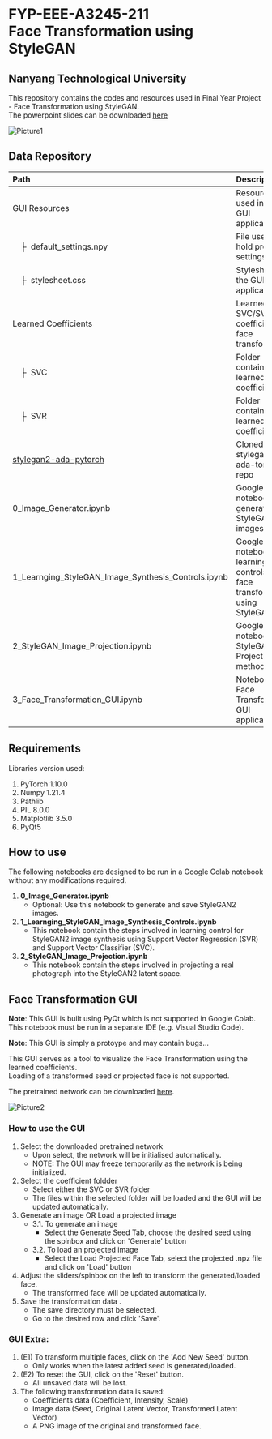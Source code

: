 # FYP-EEE-A3245-211 <br> Face Transformation using StyleGAN

## Nanyang Technological University

This repository contains the codes and resources used in Final Year Project - Face Transformation using StyleGAN. <br>
The powerpoint slides can be downloaded [here](https://docs.google.com/presentation/d/1GhLdLFugR2s5dBAUWOJytN5W4oLvw7vV/edit?usp=sharing&ouid=117264117817618106602&rtpof=true&sd=true)

![Picture1](https://user-images.githubusercontent.com/67497833/161471635-5c19489d-884f-4ee1-8b44-da977afb83ab.png)

## Data Repository
| Path | Description
| :--- | :----------
| GUI Resources | Resources used in the GUI application
| &ensp;&ensp;&boxvr;&nbsp; default_settings.npy | File used to hold previous settings
| &ensp;&ensp;&boxvr;&nbsp; stylesheet.css | Stylesheet for the GUI application
| Learned Coefficients | Learned SVC/SVR coefficients for face transformation
| &ensp;&ensp;&boxvr;&nbsp; SVC | Folder containing all learned SVC coefficients
| &ensp;&ensp;&boxvr;&nbsp; SVR | Folder containing all learned SVR coefficients
| [stylegan2-ada-pytorch](https://nvlabs-fi-cdn.nvidia.com/stylegan2-ada-pytorch/) | Cloned stylegan2-ada-torch repo
| 0_Image_Generator.ipynb | Google Colab notebook for generating StyleGAN2 images
| 1_Learnging_StyleGAN_Image_Synthesis_Controls.ipynb | Google Colab notebook for learning controls for face transformation using StyleGAN2
| 2_StyleGAN_Image_Projection.ipynb | Google Colab notebook for StyleGAN2 Projection method
| 3_Face_Transformation_GUI.ipynb | Notebook for Face Transformation GUI application

## Requirements
Libraries version used:

1. PyTorch 1.10.0
2. Numpy 1.21.4
3. Pathlib
4. PIL 8.0.0
5. Matplotlib 3.5.0
6. PyQt5

## How to use
The following notebooks are designed to be run in a Google Colab notebook without any modifications required. <br>
1. **0_Image_Generator.ipynb**
   - Optional: Use this notebook to generate and save StyleGAN2 images.
3. **1_Learnging_StyleGAN_Image_Synthesis_Controls.ipynb**
   - This notebook contain the steps involved in learning control for StyleGAN2 image synthesis using Support Vector Regression (SVR) and Support Vector Classifier (SVC).
5. **2_StyleGAN_Image_Projection.ipynb**
   - This notebook contain the steps involved in projecting a real photograph into the StyleGAN2 latent space.

## Face Transformation GUI
**Note**: This GUI is built using PyQt which is not supported in Google Colab. <br>
This notebook must be run in a separate IDE (e.g. Visual Studio Code). <br>

**Note**: This GUI is simply a protoype and may contain bugs...

This GUI serves as a tool to visualize the Face Transformation using the learned coefficients. <br>
Loading of a transformed seed or projected face is not supported. <br>

The pretrained network can be downloaded [here](https://drive.google.com/file/d/1igxv6ZP4TFGe_392B-qnSqXnglTKH5yo/view?usp=sharing).

![Picture2](https://user-images.githubusercontent.com/67497833/161480413-8410f33f-7b17-4793-8473-7801bb896e40.png)

### How to use the GUI
1. Select the downloaded pretrained network 
   - Upon select, the network will be initialised automatically. 
   - NOTE: The GUI may freeze temporarily as the network is being initialized.
2. Select the coefficient foldder
   - Select either the SVC or SVR folder
   - The files within the selected folder will be loaded and the GUI will be updated automatically.
3. Generate an image OR Load a projected image
   - 3.1. To generate an image
      - Select the Generate Seed Tab, choose the desired seed using the spinbox and click on 'Generate' button
   - 3.2. To load an projected image
      - Select the Load Projected Face Tab, select the projected .npz file and click on 'Load' button
4. Adjust the sliders/spinbox on the left to transform the generated/loaded face.
   - The transformed face will be updated automatically.
5. Save the transformation data .
   - The save directory must be selected.
   - Go to the desired row and click 'Save'.

### GUI Extra:
1. (E1) To transform multiple faces, click on the 'Add New Seed' button.
   - Only works when the latest added seed is generated/loaded.
2. (E2) To reset the GUI, click on the 'Reset' button.
   - All unsaved data will be lost.
3. The following transformation data is saved:
   - Coefficients data (Coefficient, Intensity, Scale)
   - Image data (Seed, Original Latent Vector, Transformed Latent Vector)
   - A PNG image of the original and transformed face.
